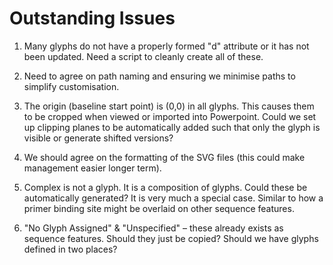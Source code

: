 # Outstanding Issues

1. Many glyphs do not have a properly formed "d" attribute or it has not been updated. Need a script to cleanly create all of these.

2. Need to agree on path naming and ensuring we minimise paths to simplify customisation.

3. The origin (baseline start point) is (0,0) in all glyphs. This causes them to be cropped when viewed or imported into Powerpoint. Could we set up clipping planes to be automatically added such that only the glyph is visible or generate shifted versions?

4. We should agree on the formatting of the SVG files (this could make management easier longer term).

5. Complex is not a glyph. It is a composition of glyphs. Could these be automatically generated? It is very much a special case. Similar to how a primer binding site might be overlaid on other sequence features.

6. "No Glyph Assigned" & "Unspecified" – these already exists as sequence features. Should they just be copied? Should we have glyphs defined in two places?